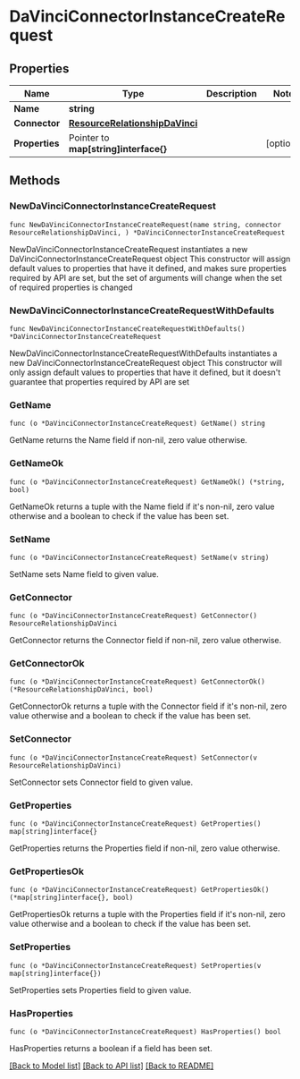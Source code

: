 # DaVinciConnectorInstanceCreateRequest

## Properties

Name | Type | Description | Notes
------------ | ------------- | ------------- | -------------
**Name** | **string** |  | 
**Connector** | [**ResourceRelationshipDaVinci**](ResourceRelationshipDaVinci.md) |  | 
**Properties** | Pointer to **map[string]interface{}** |  | [optional] 

## Methods

### NewDaVinciConnectorInstanceCreateRequest

`func NewDaVinciConnectorInstanceCreateRequest(name string, connector ResourceRelationshipDaVinci, ) *DaVinciConnectorInstanceCreateRequest`

NewDaVinciConnectorInstanceCreateRequest instantiates a new DaVinciConnectorInstanceCreateRequest object
This constructor will assign default values to properties that have it defined,
and makes sure properties required by API are set, but the set of arguments
will change when the set of required properties is changed

### NewDaVinciConnectorInstanceCreateRequestWithDefaults

`func NewDaVinciConnectorInstanceCreateRequestWithDefaults() *DaVinciConnectorInstanceCreateRequest`

NewDaVinciConnectorInstanceCreateRequestWithDefaults instantiates a new DaVinciConnectorInstanceCreateRequest object
This constructor will only assign default values to properties that have it defined,
but it doesn't guarantee that properties required by API are set

### GetName

`func (o *DaVinciConnectorInstanceCreateRequest) GetName() string`

GetName returns the Name field if non-nil, zero value otherwise.

### GetNameOk

`func (o *DaVinciConnectorInstanceCreateRequest) GetNameOk() (*string, bool)`

GetNameOk returns a tuple with the Name field if it's non-nil, zero value otherwise
and a boolean to check if the value has been set.

### SetName

`func (o *DaVinciConnectorInstanceCreateRequest) SetName(v string)`

SetName sets Name field to given value.


### GetConnector

`func (o *DaVinciConnectorInstanceCreateRequest) GetConnector() ResourceRelationshipDaVinci`

GetConnector returns the Connector field if non-nil, zero value otherwise.

### GetConnectorOk

`func (o *DaVinciConnectorInstanceCreateRequest) GetConnectorOk() (*ResourceRelationshipDaVinci, bool)`

GetConnectorOk returns a tuple with the Connector field if it's non-nil, zero value otherwise
and a boolean to check if the value has been set.

### SetConnector

`func (o *DaVinciConnectorInstanceCreateRequest) SetConnector(v ResourceRelationshipDaVinci)`

SetConnector sets Connector field to given value.


### GetProperties

`func (o *DaVinciConnectorInstanceCreateRequest) GetProperties() map[string]interface{}`

GetProperties returns the Properties field if non-nil, zero value otherwise.

### GetPropertiesOk

`func (o *DaVinciConnectorInstanceCreateRequest) GetPropertiesOk() (*map[string]interface{}, bool)`

GetPropertiesOk returns a tuple with the Properties field if it's non-nil, zero value otherwise
and a boolean to check if the value has been set.

### SetProperties

`func (o *DaVinciConnectorInstanceCreateRequest) SetProperties(v map[string]interface{})`

SetProperties sets Properties field to given value.

### HasProperties

`func (o *DaVinciConnectorInstanceCreateRequest) HasProperties() bool`

HasProperties returns a boolean if a field has been set.


[[Back to Model list]](../README.md#documentation-for-models) [[Back to API list]](../README.md#documentation-for-api-endpoints) [[Back to README]](../README.md)


